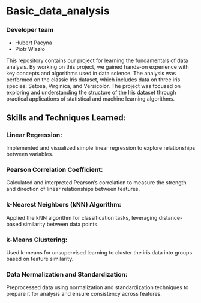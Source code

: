 # Basic_data_analysis

### Developer team

- Hubert Pacyna
- Piotr Wlazło

This repository contains our project for learning the fundamentals of data analysis. By working on this project, we gained hands-on experience with key concepts and algorithms used in data science. The analysis was performed on the classic Iris dataset, which includes data on three iris species: Setosa, Virginica, and Versicolor. The project was focused on exploring and understanding the structure of the Iris dataset through practical applications of statistical and machine learning algorithms. 

## Skills and Techniques Learned:
### Linear Regression:
Implemented and visualized simple linear regression to explore relationships between variables.
### Pearson Correlation Coefficient:
Calculated and interpreted Pearson’s correlation to measure the strength and direction of linear relationships between features.
### k-Nearest Neighbors (kNN) Algorithm:
Applied the kNN algorithm for classification tasks, leveraging distance-based similarity between data points.
### k-Means Clustering:
Used k-means for unsupervised learning to cluster the iris data into groups based on feature similarity.
### Data Normalization and Standardization:
Preprocessed data using normalization and standardization techniques to prepare it for analysis and ensure consistency across features.


